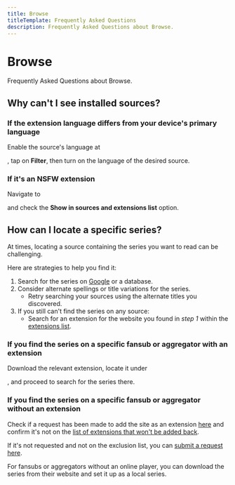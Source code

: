 ```yaml
---
title: Browse
titleTemplate: Frequently Asked Questions
description: Frequently Asked Questions about Browse.
---
```


# Browse
Frequently Asked Questions about Browse.

## Why can't I see installed sources?

### If the extension language differs from your device's primary language
Enable the source's language at <nav to="sources">, tap on **Filter**, then turn on the language of the desired source.

### If it's an NSFW extension
Navigate to <nav to="browse"> and check the **Show in sources and extensions list** option.

## How can I locate a specific series?
At times, locating a source containing the series you want to read can be challenging.

Here are strategies to help you find it:

1. Search for the series on [Google](https://google.com/) or a database.
1. Consider alternate spellings or title variations for the series.
   - Retry searching your sources using the alternate titles you discovered.
1. If you still can't find the series on any source:
   - Search for an extension for the website you found in *step 1* within the [extensions list](/extensions/).

### If you find the series on a specific fansub or aggregator with an extension
Download the relevant extension, locate it under <nav to="sources">, and proceed to search for the series there.

### If you find the series on a specific fansub or aggregator without an extension
Check if a request has been made to add the site as an extension [here](https://github.com/aniyomiorg/aniyomi-extensions/issues) and confirm it's not on the [list of extensions that won't be added back](https://github.com/aniyomiorg/aniyomi-extensions/blob/master/REMOVED_SOURCES.md).

If it's not requested and not on the exclusion list, you can [submit a request here](https://github.com/aniyomiorg/aniyomi-extensions/issues/new/choose).

For fansubs or aggregators without an online player, you can download the series from their website and set it up as a local series.
